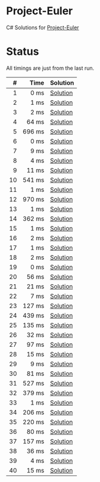 # Project-Euler
C# Solutions for [Project-Euler](https://projecteuler.net/problems)

# Status
All timings are just from the last run.

| # | Time | Solution | 
| ---: | ---: | --- |
| 1 | 0 ms | [Solution](https://github.com/FrankyS/project-euler/blob/master/Solutions/Problem001.cs) |
| 2 | 1 ms | [Solution](https://github.com/FrankyS/project-euler/blob/master/Solutions/Problem002.cs) |
| 3 | 2 ms | [Solution](https://github.com/FrankyS/project-euler/blob/master/Solutions/Problem003.cs) |
| 4 | 64 ms | [Solution](https://github.com/FrankyS/project-euler/blob/master/Solutions/Problem004.cs) |
| 5 | 696 ms | [Solution](https://github.com/FrankyS/project-euler/blob/master/Solutions/Problem005.cs) |
| 6 | 0 ms | [Solution](https://github.com/FrankyS/project-euler/blob/master/Solutions/Problem006.cs) |
| 7 | 9 ms | [Solution](https://github.com/FrankyS/project-euler/blob/master/Solutions/Problem007.cs) |
| 8 | 4 ms | [Solution](https://github.com/FrankyS/project-euler/blob/master/Solutions/Problem008.cs) |
| 9 | 11 ms | [Solution](https://github.com/FrankyS/project-euler/blob/master/Solutions/Problem009.cs) |
| 10 | 541 ms | [Solution](https://github.com/FrankyS/project-euler/blob/master/Solutions/Problem010.cs) |
| 11 | 1 ms | [Solution](https://github.com/FrankyS/project-euler/blob/master/Solutions/Problem011.cs) |
| 12 | 970 ms | [Solution](https://github.com/FrankyS/project-euler/blob/master/Solutions/Problem012.cs) |
| 13 | 1 ms | [Solution](https://github.com/FrankyS/project-euler/blob/master/Solutions/Problem013.cs) |
| 14 | 362 ms | [Solution](https://github.com/FrankyS/project-euler/blob/master/Solutions/Problem014.cs) |
| 15 | 1 ms | [Solution](https://github.com/FrankyS/project-euler/blob/master/Solutions/Problem015.cs) |
| 16 | 2 ms | [Solution](https://github.com/FrankyS/project-euler/blob/master/Solutions/Problem016.cs) |
| 17 | 1 ms | [Solution](https://github.com/FrankyS/project-euler/blob/master/Solutions/Problem017.cs) |
| 18 | 2 ms | [Solution](https://github.com/FrankyS/project-euler/blob/master/Solutions/Problem018.cs) |
| 19 | 0 ms | [Solution](https://github.com/FrankyS/project-euler/blob/master/Solutions/Problem019.cs) |
| 20 | 56 ms | [Solution](https://github.com/FrankyS/project-euler/blob/master/Solutions/Problem020.cs) |
| 21 | 21 ms | [Solution](https://github.com/FrankyS/project-euler/blob/master/Solutions/Problem021.cs) |
| 22 | 7 ms | [Solution](https://github.com/FrankyS/project-euler/blob/master/Solutions/Problem022.cs) |
| 23 | 127 ms | [Solution](https://github.com/FrankyS/project-euler/blob/master/Solutions/Problem023.cs) |
| 24 | 439 ms | [Solution](https://github.com/FrankyS/project-euler/blob/master/Solutions/Problem024.cs) |
| 25 | 135 ms | [Solution](https://github.com/FrankyS/project-euler/blob/master/Solutions/Problem025.cs) |
| 26 | 32 ms | [Solution](https://github.com/FrankyS/project-euler/blob/master/Solutions/Problem026.cs) |
| 27 | 97 ms | [Solution](https://github.com/FrankyS/project-euler/blob/master/Solutions/Problem027.cs) |
| 28 | 15 ms | [Solution](https://github.com/FrankyS/project-euler/blob/master/Solutions/Problem028.cs) |
| 29 | 9 ms | [Solution](https://github.com/FrankyS/project-euler/blob/master/Solutions/Problem029.cs) |
| 30 | 81 ms | [Solution](https://github.com/FrankyS/project-euler/blob/master/Solutions/Problem030.cs) |
| 31 | 527 ms | [Solution](https://github.com/FrankyS/project-euler/blob/master/Solutions/Problem031.cs) |
| 32 | 379 ms | [Solution](https://github.com/FrankyS/project-euler/blob/master/Solutions/Problem032.cs) |
| 33 | 1 ms | [Solution](https://github.com/FrankyS/project-euler/blob/master/Solutions/Problem033.cs) |
| 34 | 206 ms | [Solution](https://github.com/FrankyS/project-euler/blob/master/Solutions/Problem034.cs) |
| 35 | 220 ms | [Solution](https://github.com/FrankyS/project-euler/blob/master/Solutions/Problem035.cs) |
| 36 | 80 ms | [Solution](https://github.com/FrankyS/project-euler/blob/master/Solutions/Problem036.cs) |
| 37 | 157 ms | [Solution](https://github.com/FrankyS/project-euler/blob/master/Solutions/Problem037.cs) |
| 38 | 36 ms | [Solution](https://github.com/FrankyS/project-euler/blob/master/Solutions/Problem038.cs) |
| 39 | 4 ms | [Solution](https://github.com/FrankyS/project-euler/blob/master/Solutions/Problem039.cs) |
| 40 | 15 ms | [Solution](https://github.com/FrankyS/project-euler/blob/master/Solutions/Problem040.cs) |
